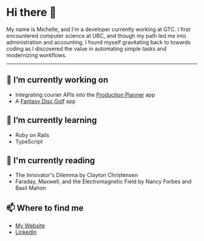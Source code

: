 # Hi there 👋

My name is Michelle, and I'm a developer currently working at GTC. I first encountered computer science at UBC, and though my path led me into administration and accounting, I found myself gravitating back to towards coding as I discovered the value in automating simple tasks and modernizing workflows.

---

## 🔭 I’m currently working on
- Integrating courier APIs into the [Production Planner](https://production-planner-demo.michellef.dev) app
- A [Fantasy Disc Golf](https://dgdraft.com) app
 
## 🌱 I’m currently learning
- Ruby on Rails
- TypeScript

## 📖 I'm currently reading
- The Innovator's Dilemma by Clayton Christensen
- Faraday, Maxwell, and the Electromagnetic Field by Nancy Forbes and Basil Mahon
 
## 📫 Where to find me
- [My Website](https://michellef.dev)
- [LinkedIn](https://www.linkedin.com/in/michelle-flandin/)


<!--
**michellevit/michellevit** is a ✨ _special_ ✨ repository because its `README.md` (this file) appears on your GitHub profile.

Here are some ideas to get you started:

- 🔭 I’m currently working on ...
- 🌱 I’m currently learning ...
- 👯 I’m looking to collaborate on ...
- 🤔 I’m looking for help with ...
- 💬 Ask me about ...
- 📫 How to reach me: ...
- 😄 Pronouns: ...
- ⚡ Fun fact: ...
-->
